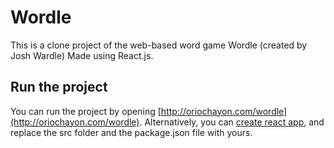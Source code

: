 # Wordle

This is a clone project of the web-based word game Wordle (created by Josh Wardle) Made using React.js.

## Run the project

You can run the project by opening [http://oriochayon.com/wordle](http://oriochayon.com/wordle). 
Alternatively, you can [create react app](https://github.com/facebook/create-react-app), and replace the src folder and the package.json file with yours.


